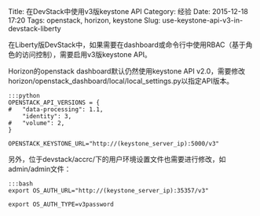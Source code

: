 Title: 在DevStack中使用v3版keystone API
Category: 经验
Date: 2015-12-18 17:20
Tags: openstack, horizon, keystone
Slug: use-keystone-api-v3-in-devstack-liberty

在Liberty版DevStack中，如果需要在dashboard或命令行中使用RBAC（基于角色的访问控制），需要启用v3版keystone API。

Horizon的openstack dashboard默认仍然使用keystone API v2.0，需要修改horizon/openstack_dashboard/local/local_settings.py以指定API版本。

    :::python
    OPENSTACK_API_VERSIONS = {
    #   "data-processing": 1.1,
        "identity": 3,
    #   "volume": 2,
    }

    OPENSTACK_KEYSTONE_URL="http://(keystone_server_ip):5000/v3"

另外，位于devstack/accrc/下的用户环境设置文件也需要进行修改，如admin/admin文件：

    :::bash
    export OS_AUTH_URL="http://(keystone_server_ip):35357/v3"

    export OS_AUTH_TYPE=v3password
